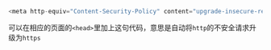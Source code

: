 

```js
<meta http-equiv="Content-Security-Policy" content="upgrade-insecure-requests">
```

可以在相应的页面的`<head>`里加上这句代码，意思是自动将`http`的不安全请求升级为`https`
